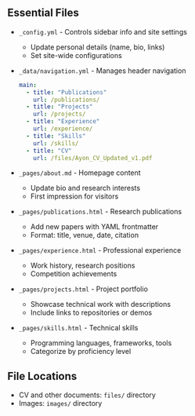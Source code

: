 ## Essential Files

* `_config.yml` - Controls sidebar info and site settings
  * Update personal details (name, bio, links)
  * Set site-wide configurations

* `_data/navigation.yml` - Manages header navigation
  ```yaml
  main:
    - title: "Publications"
      url: /publications/
    - title: "Projects"
      url: /projects/
    - title: "Experience"
      url: /experience/
    - title: "Skills"
      url: /skills/
    - title: "CV"
      url: /files/Ayon_CV_Updated_v1.pdf
  ```

* `_pages/about.md` - Homepage content
  * Update bio and research interests
  * First impression for visitors

* `_pages/publications.html` - Research publications
  * Add new papers with YAML frontmatter
  * Format: title, venue, date, citation

* `_pages/experience.html` - Professional experience
  * Work history, research positions
  * Competition achievements

* `_pages/projects.html` - Project portfolio
  * Showcase technical work with descriptions
  * Include links to repositories or demos

* `_pages/skills.html` - Technical skills
  * Programming languages, frameworks, tools
  * Categorize by proficiency level

## File Locations

* CV and other documents: `files/` directory
* Images: `images/` directory